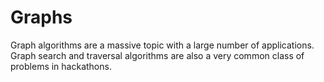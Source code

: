 # Graphs

Graph algorithms are a massive topic with a large number of applications. Graph search and traversal algorithms are also a very common class of problems in hackathons.
